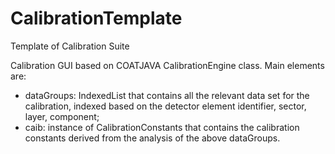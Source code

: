 # CalibrationTemplate
Template of Calibration Suite

Calibration GUI based on COATJAVA CalibrationEngine class.
Main elements are:
- dataGroups: IndexedList<DataGroup> that contains all the relevant data set for the calibration, indexed based on the detector element identifier, sector, layer, component;
- caib:       instance of CalibrationConstants that contains the calibration constants derived from the analysis of the above dataGroups.
